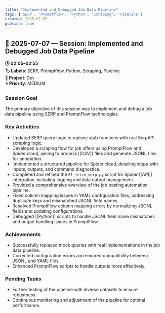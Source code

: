 ```yaml
---
title: "Implemented and Debugged Job Data Pipeline"
tags: ['SERP', 'Promptflow', 'Python', 'Scraping', 'Pipeline']
created: 2025-07-07
publish: true
---
```


## 📅 2025-07-07 — Session: Implemented and Debugged Job Data Pipeline

**🕒 02:05–02:55**  
**🏷️ Labels**: SERP, Promptflow, Python, Scraping, Pipeline  
**📂 Project**: Dev  
**⭐ Priority**: MEDIUM  


### Session Goal
The primary objective of this session was to implement and debug a job data pipeline using SERP and PromptFlow technologies.

### Key Activities
- Updated SERP query logic to replace stub functions with real SerpAPI scraping logic.
- Developed a scraping flow for job offers using PromptFlow and Spider.cloud, aiming to process [[CSV]] files and generate JSONL files for annotation.
- Implemented a structured pipeline for Spider.cloud, detailing steps with inputs, outputs, and command diagnostics.
- Completed and refined the `01_fetch_serp.py` script for Spider [[API]] integration, including logging and data output management.
- Provided a comprehensive overview of the job posting automation pipeline.
- Fixed column mapping issues in YAML configuration files, addressing duplicate keys and mismatched JSONL field names.
- Resolved PromptFlow column mapping errors by normalizing JSONL fields and updating configurations.
- Debugged [[Python]] scripts to handle JSONL field name mismatches and output handling issues in PromptFlow.

### Achievements
- Successfully replaced mock queries with real implementations in the job data pipeline.
- Corrected configuration errors and ensured compatibility between JSONL and YAML files.
- Enhanced PromptFlow scripts to handle outputs more effectively.

### Pending Tasks
- Further testing of the pipeline with diverse datasets to ensure robustness.
- Continuous monitoring and adjustment of the pipeline for optimal performance.
